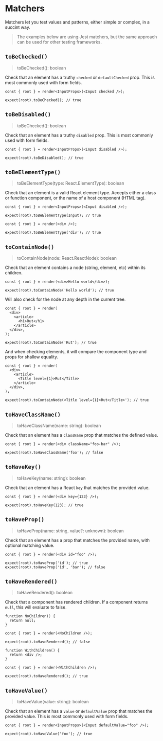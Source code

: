 # Matchers

Matchers let you test values and patterns, either simple or complex, in a succint way.

> The examples below are using Jest matchers, but the same approach can be used for other testing
> frameworks.

## `toBeChecked()`

> toBeChecked(): boolean

Check that an element has a truthy `checked` or `defaultChecked` prop. This is most commonly used
with form fields.

```tsx
const { root } = render<InputProps>(<Input checked />);

expect(root).toBeChecked(); // true
```

## `toBeDisabled()`

> toBeChecked(): boolean

Check that an element has a truthy `disabled` prop. This is most commonly used with form fields.

```tsx
const { root } = render<InputProps>(<Input disabled />);

expect(root).toBeDisabled(); // true
```

## `toBeElementType()`

> toBeElementType(type: React.ElementType): boolean

Check that an element is a valid React element type. Accepts either a class or function component,
or the name of a host component (HTML tag).

```tsx
const { root } = render<InputProps>(<Input disabled />);

expect(root).toBeElementType(Input); // true
```

```tsx
const { root } = render(<div />);

expect(root).toBeElementType('div'); // true
```

## `toContainNode()`

> toContainNode(node: React.ReactNode): boolean

Check that an element contains a node (string, element, etc) within its children.

```tsx
const { root } = render(<div>Hello world</div>);

expect(root).toContainNode('Hello world'); // true
```

Will also check for the node at any depth in the current tree.

```tsx
const { root } = render(
  <div>
    <article>
      <h1>Rut</h1>
    </article>
  </div>,
);

expect(root).toContainNode('Rut'); // true
```

And when checking elements, it will compare the component type and props for shallow equality.

```tsx
const { root } = render(
  <div>
    <article>
      <Title level={1}>Rut</Title>
    </article>
  </div>,
);

expect(root).toContainNode(<Title level={1}>Rut</Title>'); // true
```

## `toHaveClassName()`

> toHaveClassName(name: string): boolean

Check that an element has a `className` prop that matches the defined value.

```tsx
const { root } = render(<div className="foo-bar" />);

expect(root).toHaveClassName('foo'); // false
```

## `toHaveKey()`

> toHaveKey(name: string): boolean

Check that an element has a React `key` that matches the provided value.

```tsx
const { root } = render(<div key={123} />);

expect(root).toHaveKey(123); // true
```

## `toHaveProp()`

> toHaveProp(name: string, value?: unknown): boolean

Check that an element has a prop that matches the provided name, with optional matching value.

```tsx
const { root } = render(<div id="foo" />);

expect(root).toHaveProp('id'); // true
expect(root).toHaveProp('id', 'bar'); // false
```

## `toHaveRendered()`

> toHaveRendered(): boolean

Check that a component has rendered children. If a component returns `null`, this will evaluate to
false.

```tsx
function NoChildren() {
  return null;
}

const { root } = render(<NoChildren />);

expect(root).toHaveRendered(); // false
```

```tsx
function WithChildren() {
  return <div />;
}

const { root } = render(<WithChildren />);

expect(root).toHaveRendered(); // true
```

## `toHaveValue()`

> toHaveValue(value: string): boolean

Check that an element has a `value` or `defaultValue` prop that matches the provided value. This is
most commonly used with form fields.

```tsx
const { root } = render<InputProps>(<Input defaultValue="foo" />);

expect(root).toHaveValue('foo'); // true
```
